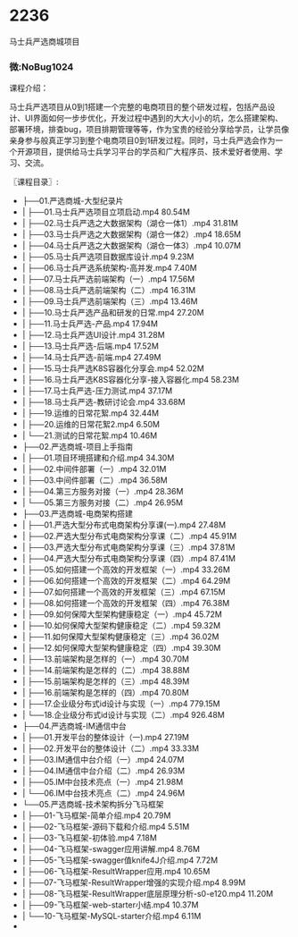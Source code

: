 # 2236
马士兵严选商城项目
### 微:NoBug1024 


课程介绍：

马士兵严选项目从0到1搭建一个完整的电商项目的整个研发过程，包括产品设计、UI界面如何一步步优化，开发过程中遇到的大大小小的坑，怎么搭建架构、部署环境，排查bug，项目排期管理等等，作为宝贵的经验分享给学员，让学员像亲身参与般真正学习到整个电商项目0到1研发过程。同时，马士兵严选会作为一个开源项目，提供给马士兵学习平台的学员和广大程序员、技术爱好者使用、学习、交流。

〖课程目录〗:

- ├──01.严选商城-大型纪录片  
- |   ├──01.马士兵严选项目立项启动.mp4  80.54M
- |   ├──02.马士兵严选之大数据架构（湖仓一体1）.mp4  31.81M
- |   ├──03.马士兵严选之大数据架构（湖仓一体2）.mp4  18.65M
- |   ├──04.马士兵严选之大数据架构（湖仓一体3）.mp4  10.07M
- |   ├──05.马士兵严选项目数据库设计.mp4  9.23M
- |   ├──06.马士兵严选系统架构-高并发.mp4  7.40M
- |   ├──07.马士兵严选前端架构（一）.mp4  17.56M
- |   ├──08.马士兵严选前端架构（二）.mp4  16.31M
- |   ├──09.马士兵严选前端架构（三）.mp4  13.46M
- |   ├──10.马士兵严选产品和研发的日常.mp4  27.20M
- |   ├──11.马士兵严选-产品.mp4  17.94M
- |   ├──12.马士兵严选UI设计.mp4  31.28M
- |   ├──13.马士兵严选-后端.mp4  17.52M
- |   ├──14.马士兵严选-前端.mp4  27.49M
- |   ├──15.马士兵严选K8S容器化分享会.mp4  52.02M
- |   ├──16.马士兵严选K8S容器化分享-接入容器化.mp4  58.23M
- |   ├──17.马士兵严选-压力测试.mp4  37.17M
- |   ├──18.马士兵严选-教研讨论会.mp4  33.68M
- |   ├──19.运维的日常花絮.mp4  32.44M
- |   ├──20.运维的日常花絮2.mp4  6.50M
- |   └──21.测试的日常花絮.mp4  10.46M
- ├──02.严选商城-项目上手指南  
- |   ├──01.项目环境搭建和介绍.mp4  34.30M
- |   ├──02.中间件部署（一）.mp4  32.01M
- |   ├──03.中间件部署（二）.mp4  36.58M
- |   ├──04.第三方服务对接（一）.mp4  28.36M
- |   └──05.第三方服务对接（二）.mp4  26.95M
- ├──03.严选商城-电商架构搭建  
- |   ├──01.严选大型分布式电商架构分享课(一).mp4  27.48M
- |   ├──02.严选大型分布式电商架构分享课（二）.mp4  45.91M
- |   ├──03.严选大型分布式电商架构分享课（三）.mp4  37.81M
- |   ├──04.严选大型分布式电商架构分享课（四）.mp4  87.41M
- |   ├──05.如何搭建一个高效的开发框架（一）.mp4  33.26M
- |   ├──06.如何搭建一个高效的开发框架（二）.mp4  64.29M
- |   ├──07.如何搭建一个高效的开发框架（三）.mp4  67.15M
- |   ├──08.如何搭建一个高效的开发框架（四）.mp4  76.38M
- |   ├──09.如何保障大型架构健康稳定（一）.mp4  45.72M
- |   ├──10.如何保障大型架构健康稳定（二）.mp4  59.32M
- |   ├──11.如何保障大型架构健康稳定（三）.mp4  36.02M
- |   ├──12.如何保障大型架构健康稳定（四）.mp4  39.30M
- |   ├──13.前端架构是怎样的（一）.mp4  30.70M
- |   ├──14.前端架构是怎样的（二）.mp4  38.88M
- |   ├──15.前端架构是怎样的（三）.mp4  48.39M
- |   ├──16.前端架构是怎样的（四）.mp4  70.80M
- |   ├──17.企业级分布式id设计与实现（一）.mp4  779.15M
- |   └──18.企业级分布式id设计与实现（二）.mp4  926.48M
- ├──04.严选商城-IM通信中台  
- |   ├──01.开发平台的整体设计（一).mp4  27.19M
- |   ├──02.开发平台的整体设计（二）.mp4  33.33M
- |   ├──03.IM通信中台介绍（一）.mp4  24.07M
- |   ├──04.IM通信中台介绍（二）.mp4  26.93M
- |   ├──05.IM中台技术亮点（一）.mp4  21.98M
- |   └──06.IM中台技术亮点（二）.mp4  24.96M
- └──05.严选商城-技术架构拆分飞马框架  
- |   ├──01-飞马框架-简单介绍.mp4  20.79M
- |   ├──02-飞马框架-源码下载和介绍.mp4  5.51M
- |   ├──03-飞马框架-初体验.mp4  7.18M
- |   ├──04-飞马框架-swagger应用讲解.mp4  8.76M
- |   ├──05-飞马框架-swagger值knife4J介绍.mp4  7.72M
- |   ├──06-飞马框架-ResultWrapper应用.mp4  10.65M
- |   ├──07-飞马框架-ResultWrapper增强的实现介绍.mp4  8.99M
- |   ├──08-飞马框架-ResultWrapper底层原理分析-s0-e120.mp4  11.20M
- |   ├──09-飞马框架-web-starter小结.mp4  10.37M
- |   └──10-飞马框架-MySQL-starter介绍.mp4  6.11M
- 
